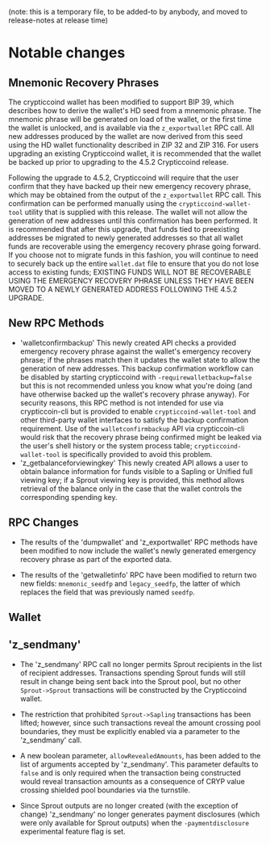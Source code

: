 (note: this is a temporary file, to be added-to by anybody, and moved to
release-notes at release time)

Notable changes
===============

Mnemonic Recovery Phrases
-------------------------

The crypticcoind wallet has been modified to support BIP 39, which describes how to
derive the wallet's HD seed from a mnemonic phrase.  The mnemonic phrase will
be generated on load of the wallet, or the first time the wallet is unlocked,
and is available via the `z_exportwallet` RPC call. All new addresses produced
by the wallet are now derived from this seed using the HD wallet functionality
described in ZIP 32 and ZIP 316. For users upgrading an existing Crypticcoind wallet,
it is recommended that the wallet be backed up prior to upgrading to the 4.5.2
Crypticcoind release.

Following the upgrade to 4.5.2, Crypticcoind will require that the user confirm that
they have backed up their new emergency recovery phrase, which may be obtained
from the output of the `z_exportwallet` RPC call. This confirmation can be
performed manually using the `crypticcoind-wallet-tool` utility that is supplied with
this release.  The wallet will not allow the generation of new addresses until
this confirmation has been performed. It is recommended that after this
upgrade, that funds tied to preexisting addresses be migrated to newly
generated addresses so that all wallet funds are recoverable using the
emergency recovery phrase going forward.  If you choose not to migrate funds in
this fashion, you will continue to need to securely back up the entire
`wallet.dat` file to ensure that you do not lose access to existing funds;
EXISTING FUNDS WILL NOT BE RECOVERABLE USING THE EMERGENCY RECOVERY PHRASE
UNLESS THEY HAVE BEEN MOVED TO A NEWLY GENERATED ADDRESS FOLLOWING THE 4.5.2
UPGRADE.

New RPC Methods
---------------

- 'walletconfirmbackup' This newly created API checks a provided emergency
  recovery phrase against the wallet's emergency recovery phrase; if the phrases
  match then it updates the wallet state to allow the generation of new addresses.
  This backup confirmation workflow can be disabled by starting crypticcoind with 
  `-requirewalletbackup=false` but this is not recommended unless you know what
  you're doing (and have otherwise backed up the wallet's recovery phrase anyway).
  For security reasons, this RPC method is not intended for use via crypticcoin-cli 
  but is provided to enable `crypticcoind-wallet-tool` and other third-party wallet 
  interfaces to satisfy the backup confirmation requirement. Use of the 
  `walletconfirmbackup` API via crypticcoin-cli would risk that the recovery phrase 
  being confirmed might be leaked via the user's shell history or the system
  process table; `crypticcoind-wallet-tool` is specifically provided to avoid this
  problem.
- 'z_getbalanceforviewingkey' This newly created API allows a user to obtain
  balance information for funds visible to a Sapling or Unified full
  viewing key; if a Sprout viewing key is provided, this method allows 
  retrieval of the balance only in the case that the wallet controls the
  corresponding spending key.

RPC Changes
-----------

- The results of the 'dumpwallet' and 'z_exportwallet' RPC methods have been modified
  to now include the wallet's newly generated emergency recovery phrase as part of the
  exported data.

- The results of the 'getwalletinfo' RPC have been modified to return two new fields:
  `mnemonic_seedfp` and `legacy_seedfp`, the latter of which replaces the field that
  was previously named `seedfp`. 

Wallet
------

'z_sendmany'
------------

- The 'z_sendmany' RPC call no longer permits Sprout recipients in the 
  list of recipient addresses. Transactions spending Sprout funds will
  still result in change being sent back into the Sprout pool, but no
  other `Sprout->Sprout` transactions will be constructed by the Crypticcoind
  wallet. 

- The restriction that prohibited `Sprout->Sapling` transactions has been 
  lifted; however, since such transactions reveal the amount crossing 
  pool boundaries, they must be explicitly enabled via a parameter to
  the 'z_sendmany' call.

- A new boolean parameter, `allowRevealedAmounts`, has been added to the
  list of arguments accepted by 'z_sendmany'. This parameter defaults to
  `false` and is only required when the transaction being constructed 
  would reveal transaction amounts as a consequence of CRYP value crossing
  shielded pool boundaries via the turnstile.

- Since Sprout outputs are no longer created (with the exception of change)
  'z_sendmany' no longer generates payment disclosures (which were only 
  available for Sprout outputs) when the `-paymentdisclosure` experimental
  feature flag is set.
